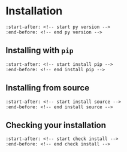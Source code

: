 Installation
============

```{include} ../../README.md
:start-after: <!-- start py version -->
:end-before: <!-- end py version -->
```

## Installing with `pip`

```{include} ../../README.md
:start-after: <!-- start install pip -->
:end-before: <!-- end install pip -->
```

## Installing from source

```{include} ../../README.md
:start-after: <!-- start install source -->
:end-before: <!-- end install source -->
```

## Checking your installation

```{include} ../../README.md
:start-after: <!-- start check install -->
:end-before: <!-- end check install -->
```
